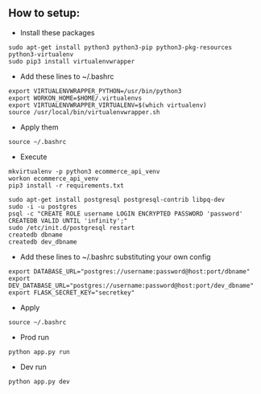 ## How to setup:

- Install these packages
```
sudo apt-get install python3 python3-pip python3-pkg-resources python3-virtualenv
sudo pip3 install virtualenvwrapper
```

- Add these lines to ~/.bashrc
```
export VIRTUALENVWRAPPER_PYTHON=/usr/bin/python3
export WORKON_HOME=$HOME/.virtualenvs
export VIRTUALENVWRAPPER_VIRTUALENV=$(which virtualenv)
source /usr/local/bin/virtualenvwrapper.sh
```
- Apply them
```
source ~/.bashrc
```

- Execute
```
mkvirtualenv -p python3 ecommerce_api_venv
workon ecommerce_api_venv
pip3 install -r requirements.txt

sudo apt-get install postgresql postgresql-contrib libpq-dev
sudo -i -u postgres
psql -c "CREATE ROLE username LOGIN ENCRYPTED PASSWORD 'password' CREATEDB VALID UNTIL 'infinity';"
sudo /etc/init.d/postgresql restart
createdb dbname
createdb dev_dbname
```

- Add these lines to ~/.bashrc substituting your own config
```
export DATABASE_URL="postgres://username:password@host:port/dbname"
export DEV_DATABASE_URL="postgres://username:password@host:port/dev_dbname"
export FLASK_SECRET_KEY="secretkey"
```

- Apply
```
source ~/.bashrc
```

- Prod run
```
python app.py run
```

- Dev run
```
python app.py dev
```
